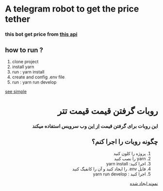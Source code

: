 <h1> A telegram robot to get the price tether </h1>

<h3>
  this bot get price from
  <a href="https://thetherapi.herokuapp.com/">this api</a>
</h3>
<h2>how to run ?</h2>
<ol>
  <li>clone project</li>
  <li>install yarn</li>
  <li>run : yarn install</li>
  <li>create and config .env file</li>
  <li>run : yarn run develop</li>
</ol>
<a href="https://t.me/Tether_price_bot"> see simple </a>
<div dir="rtl">
  <h1> روبات گرفتن قیمت قیمت تتر </h1>

  <h3>
    این روبات برای گرفتن قیمت
    <a href="https://thetherapi.herokuapp.com/"> از این</a> وب سرویس استفاده
    میکند
  </h3>
  <h2>چگونه روبات را اجرا کنم؟</h2>
  <ol>
    <li>پروژه را کلون کنید</li>
    <li>yarn را نصب کنید</li>
    <li>اجرا کنید: yarn install</li>
    <li>فایل env. را ایجاد کنید و آن را کانفیگ کنید</li>
    <li>اجرا کنید : yarn run develop</li>
  </ol>
  <a href="https://t.me/Tether_price_bot"> نمونه ایجاد شده </a>
</div>
